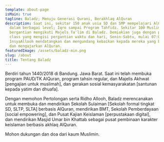 ```yaml
---
template: about-page
isMain: true
tagline: Baladz; Menuju Generasi Qurani, Berakhlaq AlQuran
description: Saat ini, sekitar 150 anak usia SD dan SMP mempelajari AlQuran
  dalam berbagai level; Iqro sampai Program Tahfidz. Sekitar 100 Muslimah secara
  bergantian mengikuti Majels Ta'lim di Baladz. Demiakian juga dengan private
  class yang mengisi pergantian waktu dan hari, Senin-Sabtu, mulai 07:00-21:00.
  InsyaAllooh mendatangkan dan mengundang kebaikan kepada mereka yang belajar
  dan mengajarkan AlQuran.
featuredImage: /assets/baladz-min.png
slug: /about
title: Tentang Baladz
---
```

Berdiri tahun 1440/2018 di Bandung. Jawa Barat. Saat ini telah membuka program PAUD/TK AlQuran, program tahsin regular, dan Majelis Akhwat \[pengajian untuk muslimah], dan gerakan sosial kemasyarakatan \[santunan kepada yatim dan dhuafa].

Dengan memohon Pertolongan serta Ridho Allooh, Baladz merencanakan untuk membuka dan mendirikan Sekolah Sulaiman \[Sekolah formal tingkat SD, SLTP, SLTA] berbasis AlQuran, mendirikan BMT, Sekolah Pemberdayaan \[social empowering], dan Pusat Kajian Keislaman \[perpustakaan digital], dan mendirikan Masjid Umar bin Khattab sebagai pusat pembinaan karakter keislaman berbasis akhlaq AlQuran.

Mohon dukungan dan doa dari kaum Muslimin.